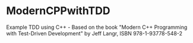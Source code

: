 # ModernCPPwithTDD
Example TDD using C++ - Based on the book "Modern C++ Programming with Test-Driven Development" by Jeff Langr, ISBN 978-1-93778-548-2
